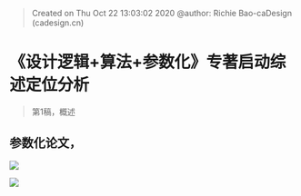 


> Created on Thu Oct 22 13:03:02 2020 @author: Richie Bao-caDesign (cadesign.cn)
# 《设计逻辑+算法+参数化》专著启动综述定位分析
> 第1稿，概述
## 参数化论文，

![](https://github.com/richieBao/python-urbanPlanning/blob/master/images/parametrization_01.jpg)


![](https://github.com/richieBao/python-urbanPlanning/blob/master/images/parametrization_02.jpg)
<!--stackedit_data:
eyJoaXN0b3J5IjpbLTI0MjIzODM3OCwxNzg5Mjk0NjksLTE2NT
YzMTk2NzMsMTQ2MjkwNjI3Niw3MzA5OTgxMTZdfQ==
-->